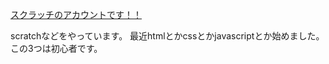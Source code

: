 <a href="https://scratch.mit.edu/users/cloudcoder19">スクラッチのアカウントです！！</a>

scratchなどをやっています。
最近htmlとかcssとかjavascriptとか始めました。
この3つは初心者です。
